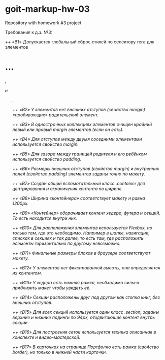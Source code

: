 # goit-markup-hw-03

Repository with homework #3 project

Требования к д.з. №3:

++ «B1» Допускается глобальный сброс стилей по селектору тега для элементов <h1>...<h6>, <p> и <ul>.

++ «B2» У элементов нет внешних отступов (свойство margin) «пробивающих» родительский элемент.

++ «B3» В однострочных коллекциях элементов очищен крайний левый или правый margin элементов (если
он есть).

++ «B4» Для отступов между двумя соседними элементами используется свойство margin.

++ «B5» Для зазора между границей родителя и его ребёнком используется свойство padding.

++ «B6» Размеры внешних отступов (свойство margin) и внутренних полей (свойство padding) элементов
заданы точно по макету.

++ «B7» Создан общий вспомогательный класс .container для центрирования и ограничения контента по
ширине.

++ «B8» Ширина «контейнера» соответствует макету и равна 1200px.

++ «B9» «Контейнер» оборачивает контент хедера, футера и секций. То есть находится внутри них.

++ «B10» Для расположения элементов используется Flexbox, но только там, где это необходимо.
Например в шапке, навигации, списках в секциях и так далее, то есть там, где расположить элементы
горизонтально по другому невозможно.

++ «B11» Финальные размеры блоков в браузере соответствуют макету.

++ «B12» У элементов нет фиксированной высоты, она определяется их контентом.

++ «B13» У хедера есть нижняя рамка, необходимо сильно приблизить макет чтобы увидеть её.

++ «B14» Секции расположены друг под другом как стопка книг, без внешних отступов.

++ «B15» Для всех секций используется один класс .section, заданы верхние и нижние падинги по 94px,
отодвигающие контент внутрь секции.

++ «B16» Для построения сеток используется техника описанная в конспекте и видео-мастерской.

++ «B17» В карточках на странице Портфолио есть рамка (свойство border), но только в нижней части
карточки.
